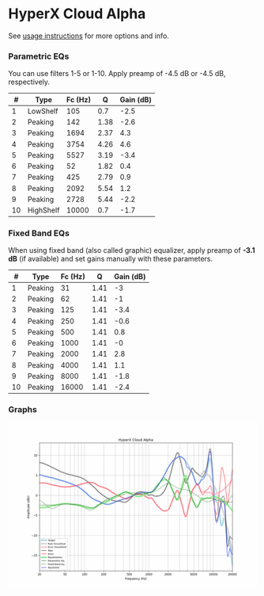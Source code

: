 # HyperX Cloud Alpha
See [usage instructions](https://github.com/jaakkopasanen/AutoEq#usage) for more options and info.

### Parametric EQs
You can use filters 1-5 or 1-10. Apply preamp of -4.5 dB or -4.5 dB, respectively.

|   # | Type      |   Fc (Hz) |    Q |   Gain (dB) |
|-----|-----------|-----------|------|-------------|
|   1 | LowShelf  |       105 | 0.7  |        -2.5 |
|   2 | Peaking   |       142 | 1.38 |        -2.6 |
|   3 | Peaking   |      1694 | 2.37 |         4.3 |
|   4 | Peaking   |      3754 | 4.26 |         4.6 |
|   5 | Peaking   |      5527 | 3.19 |        -3.4 |
|   6 | Peaking   |        52 | 1.82 |         0.4 |
|   7 | Peaking   |       425 | 2.79 |         0.9 |
|   8 | Peaking   |      2092 | 5.54 |         1.2 |
|   9 | Peaking   |      2728 | 5.44 |        -2.2 |
|  10 | HighShelf |     10000 | 0.7  |        -1.7 |

### Fixed Band EQs
When using fixed band (also called graphic) equalizer, apply preamp of **-3.1 dB** (if available) and set gains manually with these parameters.

|   # | Type    |   Fc (Hz) |    Q |   Gain (dB) |
|-----|---------|-----------|------|-------------|
|   1 | Peaking |        31 | 1.41 |        -3   |
|   2 | Peaking |        62 | 1.41 |        -1   |
|   3 | Peaking |       125 | 1.41 |        -3.4 |
|   4 | Peaking |       250 | 1.41 |        -0.6 |
|   5 | Peaking |       500 | 1.41 |         0.8 |
|   6 | Peaking |      1000 | 1.41 |        -0   |
|   7 | Peaking |      2000 | 1.41 |         2.8 |
|   8 | Peaking |      4000 | 1.41 |         1.1 |
|   9 | Peaking |      8000 | 1.41 |        -1.8 |
|  10 | Peaking |     16000 | 1.41 |        -2.4 |

### Graphs
![](./HyperX%20Cloud%20Alpha.png)
